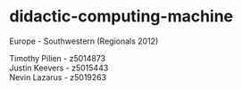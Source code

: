 # didactic-computing-machine
Europe - Southwestern (Regionals 2012)

Timothy Pilien - z5014873  
Justin Keevers - z5015443  
Nevin Lazarus - z5019263 
